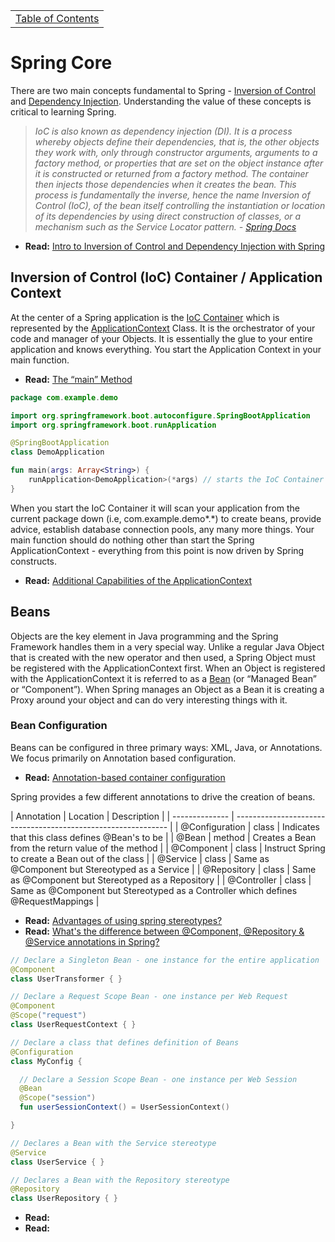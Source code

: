 <table><tr><td><a href="https://github.com/JahnelGroup/journey-through-spring">Table of Contents</a></td></tr></table>

Spring Core
======
There are two main concepts fundamental to Spring - [Inversion of Control](https://en.wikipedia.org/wiki/Inversion_of_control) and [Dependency Injection](https://en.wikipedia.org/wiki/Dependency_injection). Understanding the value of these concepts is critical to learning Spring. 

> *IoC is also known as dependency injection (DI). It is a process whereby objects define their dependencies, that is, the other objects they work with, only through constructor arguments, arguments to a factory method, or properties that are set on the object instance after it is constructed or returned from a factory method. The container then injects those dependencies when it creates the bean. This process is fundamentally the inverse, hence the name Inversion of Control (IoC), of the bean itself controlling the instantiation or location of its dependencies by using direct construction of classes, or a mechanism such as the Service Locator pattern. - [Spring Docs](https://docs.spring.io/spring-framework/docs/current/spring-framework-reference/core.html#beans-introduction)*

* **Read:** [Intro to Inversion of Control and Dependency Injection with Spring](http://www.baeldung.com/inversion-control-and-dependency-injection-in-spring)

## Inversion of Control (IoC) Container / Application Context
At the center of a Spring application is the [IoC Container](https://docs.spring.io/spring/docs/current/spring-framework-reference/core.html#beans) which is represented by the [ApplicationContext](https://docs.spring.io/spring-framework/docs/current/javadoc-api/org/springframework/context/ApplicationContext.html) Class. It is the orchestrator of your code and manager of your Objects. It is essentially the glue to your entire application and knows everything. You start the Application Context in your main function.

* **Read:** [The “main” Method](https://docs.spring.io/spring-boot/docs/current/reference/htmlsingle/#getting-started-first-application-main-method)

```kotlin
package com.example.demo

import org.springframework.boot.autoconfigure.SpringBootApplication
import org.springframework.boot.runApplication

@SpringBootApplication
class DemoApplication

fun main(args: Array<String>) {
    runApplication<DemoApplication>(*args) // starts the IoC Container (i.e., ApplicationContext)
}
```

When you start the IoC Container it will scan your application from the current package down (i.e, com.example.demo\*.\*) to create beans, provide advice, establish database connection pools, any many more things. Your main function should do nothing other than start the Spring ApplicationContext - everything from this point is now driven by Spring constructs. 

* **Read:** [Additional Capabilities of the ApplicationContext](https://docs.spring.io/spring-framework/docs/current/spring-framework-reference/core.html#context-introduction)

## Beans
Objects are the key element in Java programming and the Spring Framework handles them in a very special way. Unlike a regular Java Object that is created with the new operator and then used, a Spring Object must be registered with the ApplicationContext first. When an Object is registered with the ApplicationContext it is referred to as a [Bean](https://docs.spring.io/spring-framework/docs/current/spring-framework-reference/core.html#beans-definition) (or “Managed Bean” or “Component”). When Spring manages an Object as a Bean it is creating a Proxy around your object and can do very interesting things with it.

### Bean Configuration
Beans can be configured in three primary ways: XML, Java, or Annotations. We focus primarily on Annotation based configuration.

* **Read:** [Annotation-based container configuration](https://docs.spring.io/spring-framework/docs/current/spring-framework-reference/core.html#beans-annotation-config)

Spring provides a few different annotations to drive the creation of beans.

| Annotation     | Location | Description                                        |
| -------------- | ------------------------------------------------------------- |
| @Configuration | class    | Indicates that this class defines @Bean's to be    |
| @Bean          | method   | Creates a Bean from the return value of the method |
| @Component     | class    | Instruct Spring to create a Bean out of the class  |
| @Service       | class    | Same as @Component but Stereotyped as a Service    |
| @Repository    | class    | Same as @Component but Stereotyped as a Repository |
| @Controller    | class    | Same as @Component but Stereotyped as a Controller which defines @RequestMappings |

* **Read:** [Advantages of using spring stereotypes?](https://stackoverflow.com/questions/16051656/advantages-of-using-spring-stereotypes)
* **Read:** [What's the difference between @Component, @Repository & @Service annotations in Spring?](https://stackoverflow.com/questions/6827752/whats-the-difference-between-component-repository-service-annotations-in)

```kotlin
// Declare a Singleton Bean - one instance for the entire application
@Component
class UserTransformer { }

// Declare a Request Scope Bean - one instance per Web Request
@Component
@Scope("request")
class UserRequestContext { }

// Declare a class that defines definition of Beans
@Configuration
class MyConfig {

  // Declare a Session Scope Bean - one instance per Web Session
  @Bean 
  @Scope("session")
  fun userSessionContext() = UserSessionContext()

}

// Declares a Bean with the Service stereotype
@Service
class UserService { }

// Declares a Bean with the Repository stereotype
@Repository
class UserRepository { }


```

* **Read:** []()
* **Read:** []()
